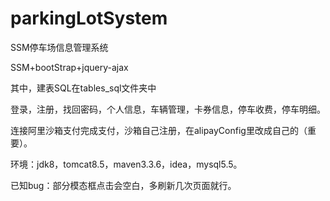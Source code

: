 # parkingLotSystem
SSM停车场信息管理系统

SSM+bootStrap+jquery-ajax

其中，建表SQL在tables_sql文件夹中

登录，注册，找回密码，个人信息，车辆管理，卡券信息，停车收费，停车明细。

连接阿里沙箱支付完成支付，沙箱自己注册，在alipayConfig里改成自己的（重要）。

环境：jdk8，tomcat8.5，maven3.3.6，idea，mysql5.5。

已知bug：部分模态框点击会空白，多刷新几次页面就行。
